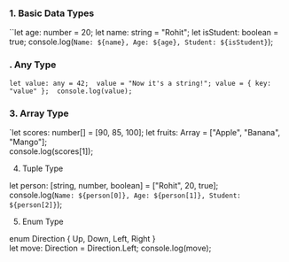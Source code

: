 
### **1. Basic Data Types**

``let age: number = 20; 
let name: string = "Rohit";
let isStudent: boolean = true; 
console.log(`Name: ${name}, Age: ${age}, Student: ${isStudent}`);

### **. Any Type**

`let value: any = 42; 
value = "Now it's a string!";
value = { key: "value" }; 
console.log(value);`


### **3. Array Type**

`let scores: number[] = [90, 85, 100];
let fruits: Array<string> = ["Apple", "Banana", "Mango"];  
console.log(scores[1]); 

4. Tuple Type 

let person: [string, number, boolean] = ["Rohit", 20, true];  
console.log(`Name: ${person[0]}, Age: ${person[1]}, Student: ${person[2]}`);

5. Enum Type

enum Direction {   Up,   Down,   Left,   Right }  
let move: Direction = Direction.Left; 
console.log(move); 